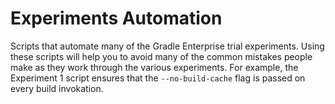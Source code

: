 # Experiments Automation

Scripts that automate many of the Gradle Enterprise trial experiments. Using
these scripts will help you to avoid many of the common mistakes people make as
they work through the various experiments. For example, the Experiment 1 script
ensures that the `--no-build-cache` flag is passed on every build invokation.
